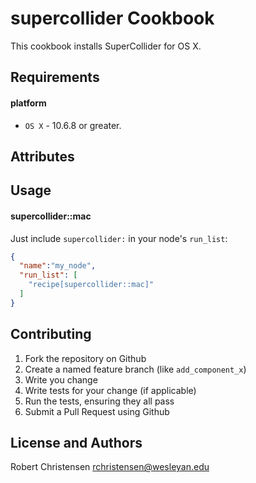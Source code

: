 supercollider Cookbook
======================
This cookbook installs SuperCollider for OS X.

Requirements
------------
#### platform
- `OS X` - 10.6.8 or greater.

Attributes
----------

Usage
-----
#### supercollider::mac

Just include `supercollider:` in your node's `run_list`:

```json
{
  "name":"my_node",
  "run_list": [
    "recipe[supercollider::mac]"
  ]
}
```

Contributing
------------

1. Fork the repository on Github
2. Create a named feature branch (like `add_component_x`)
3. Write you change
4. Write tests for your change (if applicable)
5. Run the tests, ensuring they all pass
6. Submit a Pull Request using Github

License and Authors
-------------------
Robert Christensen <rchristensen@wesleyan.edu>
